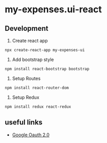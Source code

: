# my-expenses.ui-react

## Development

1. Create react app

```
npx create-react-app my-expenses-ui
```

1. Add bootstrap style

```
npm install react-bootstrap bootstrap
```

1. Setup Routes

```
npm install react-router-dom
```

1. Setup Redux

```
npm install redux react-redux
```

## useful links

* [Google Oauth 2.0](https://www.youtube.com/watch?v=n31zT7DAsaM&ab_channel=Spartacus20)